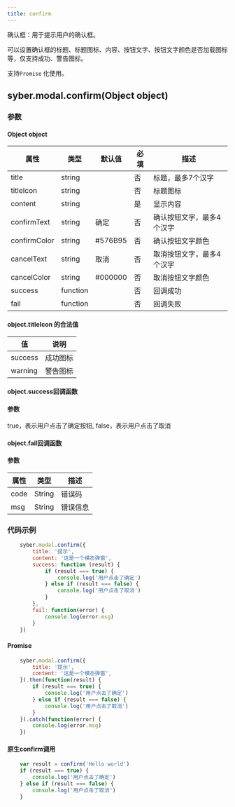 ```yaml
---
title: confirm
---
```


确认框：用于提示用户的确认框。

可以设置确认框的标题、标题图标、内容、按钮文字、按钮文字颜色是否加载图标等，仅支持成功、警告图标。

支持`Promise` 化使用。



## syber.modal.confirm(Object object)
### 参数
#### Object object
| 属性     | 类型   | 默认值  |  必填 | 描述                         |
| ---------- | ------- | -------- | -------------- | ---------------------------- |
| title | string |  | 否 | 标题，最多7个汉字 |
| titleIcon | string |       | 否 | 标题图标 |
| content | string |  | 是 | 显示内容 |
| confirmText | string | 确定 | 否 | 确认按钮文字，最多4个汉字 |
| confirmColor | string| #576B95  | 否 | 确认按钮文字颜色 |
| cancelText | string  | 取消 | 否 | 取消按钮文字，最多4个汉字 |
| cancelColor | string | #000000 | 否 | 取消按钮文字颜色 |
| success | function |  |  否     | 回调成功      |
| fail   | function |  |  否     | 回调失败      |


#### object.titleIcon 的合法值
| 值     | 说明    |       
| ---------- | ------- | 
| success | 成功图标 |
| warning | 警告图标 |

#### object.success回调函数
#### 参数
true，表示用户点击了确定按钮, false，表示用户点击了取消

#### object.fail回调函数
#### 参数
| 属性 | 类型  | 描述 |
| -- | -- | -- |
| code | String | 错误码 |
| msg | String  | 错误信息 |


### 代码示例
```javascript
    syber.modal.confirm({
        title: '提示',
        content: '这是一个模态弹窗',
        success: function (result) {
            if (result === true) {
                console.log('用户点击了确定')
            } else if (result === false) {
                console.log('用户点击了取消')
            }
        },
        fail: function(error) {
            console.log(error.msg)
        }
    })
```

#### Promise
```javascript
    syber.modal.confirm({
        title: '提示',
        content: '这是一个模态弹窗',
    }).then(function(result) {
        if (result === true) {
            console.log('用户点击了确定')
        } else if (result === false) {
            console.log('用户点击了取消')
        }
    }).catch(function(error) {
        console.log(error.msg)
    })
```

#### 原生confirm调用
```javascript
    var result = confirm('Hello world')
    if (result === true) {
        console.log('用户点击了确定')
    } else if (result === false) {
        console.log('用户点击了取消')
    }
```
